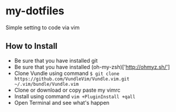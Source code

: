 # my-dotfiles

Simple setting to code via vim

## How to Install

- Be sure that you have installed git
- Be sure that you have installed (oh-my-zsh)['http://ohmyz.sh/']
- Clone Vundle using command `$ git clone https://github.com/VundleVim/Vundle.vim.git ~/.vim/bundle/Vundle.vim`
- Clone or download or copy paste my vimrc
- Install using command `vim +PluginInstall +qall`
- Open Terminal and see what's happen
